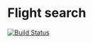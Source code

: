 # Flight search

[![Build Status](https://travis-ci.org/hoangnd25/flight_search.svg?branch=master)](https://travis-ci.org/hoangnd25/flight_search)